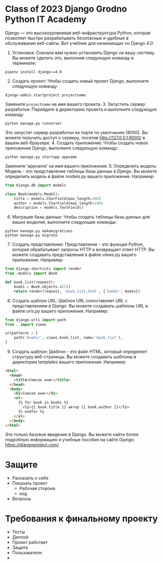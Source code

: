 # Class of 2023 Django Grodno Python IT Academy

Django — это высокоуровневая веб-инфраструктура Python, которая позволяет быстро разрабатывать безопасные и удобные в обслуживании веб-сайты. Вот учебник для начинающих по Django 4.0:

1. Установка: Сначала вам нужно установить Django на вашу систему. Вы можете сделать это, выполнив следующую команду в терминале:
```shell
pipenv install django~=4.0
```
2. Создать проект: Чтобы создать новый проект Django, выполните следующую команду:
```shell
django-admin startproject projectname
```
Замените `projectname` на имя вашего проекта.
3. Запустить сервер разработки: Перейдите в директорию проекта и выполните следующую команду:
```shell
python manage.py runserver
```
Это запустит сервер разработки на порте по умолчанию (8000). Вы можете получить доступ к серверу, посетив http://127.0.0.1:8000/ в вашем веб-браузере.
4. Создать приложение: Чтобы создать новое приложение Django, выполните следующую команду:
```shell
python manage.py startapp appname
```
Замените 'appname' на имя вашего приложения.
5. Определить модель: Модель - это представление таблицы базы данных в Django. Вы можете определить модель в файле models.py вашего приложения. Например:
```python
from django.db import models

class Book(models.Model):
    title = models.CharField(max_length=100)
    author = models.CharField(max_length=100)
    description = models.TextField()
```
6. Миграция базы данных: Чтобы создать таблицы базы данных для ваших моделей, выполните следующие команды:
```shell
python manage.py makemigrations
python manage.py migrate
```
7. Создать представление: Представление - это функция Python, которая обрабатывает запросы HTTP и возвращает ответ HTTP. Вы можете создавать представления в файле views.py вашего приложения. Например:
```python
from django.shortcuts import render
from .models import Book

def book_list(request):
    books = Book.objects.all()
    return render(request, 'book_list.html', {'books': books})
```
8. Создать шаблон URL: Шаблон URL сопоставляет URL с представлением в Django. Вы можете создавать шаблоны URL в файле urls.py вашего приложения. Например:
```python
from django.urls import path
from . import views

urlpatterns = [
    path('books/', views.book_list, name='book_list'),
]
```
9. Создать шаблон: Шаблон - это файл HTML, который определяет структуру веб-страницы. Вы можете создавать шаблоны в директории templates вашего приложения. Например:
```html
<html>
  <head>
    <title>Список книг</title>
  </head>
  <body>
    <h1>Список книг</h1>
    <ul>
      {% for book in books %}
        <li>{{ book.title }} автор {{ book.author }}</li>
      {% endfor %}
    </ul>
  </body>
</html>
```
Это только базовое введение в Django. Вы можете найти более подробную информацию и учебные пособия на сайте Django: https://djangoproject.com/

# Защите

- Расказать о себе
- Показать проект
  - Рабочая сторона
  - код
- Вопросы

# Требования к финальному проекту

- Тесты
- Деплой
- Проект работает
- Защита
- Пользователи
- 